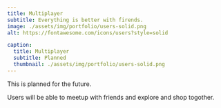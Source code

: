 ```yaml
---
title: Multiplayer
subtitle: Everything is better with firends.
image: ./assets/img/portfolio/users-solid.png
alt: https://fontawesome.com/icons/users?style=solid

caption:
  title: Multiplayer
  subtitle: Planned
  thumbnail: ./assets/img/portfolio/users-solid.png
---
```

This is planned for the future.

Users will be able to meetup with friends and explore and shop togother.
